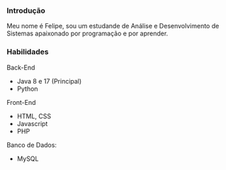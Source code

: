 ### Introdução
Meu nome é Felipe, sou um estudande de Análise e Desenvolvimento de Sistemas apaixonado por programação e por aprender.
### Habilidades
Back-End
- Java 8 e 17 (Principal)
- Python

Front-End
- HTML, CSS
- Javascript
- PHP

Banco de Dados:
- MySQL





<!--
**feo3o/feo3o** is a ✨ _special_ ✨ repository because its `README.md` (this file) appears on your GitHub profile.

Here are some ideas to get you started:

- 🔭 I’m currently working on ...
- 🌱 I’m currently learning ...
- 👯 I’m looking to collaborate on ...
- 🤔 I’m looking for help with ...
- 💬 Ask me about ...
- 📫 How to reach me: ...
- 😄 Pronouns: ...
- ⚡ Fun fact: ...
-->
